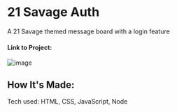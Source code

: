 # 21 Savage Auth

A 21 Savage themed message board with a login feature

#### Link to Project: 

![image](https://user-images.githubusercontent.com/101993328/171204264-95751f3d-0287-4fbe-8357-b6c382046f73.png)

## How It's Made:
Tech used: HTML, CSS, JavaScript, Node
```
